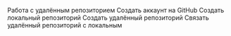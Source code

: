 Работа с удалённым репозиторием
Создать аккаунт на GitHub
Создать локальный репозиторий
Создать удалённый репозиторий 
Связать удалённый репозиторий с локальным
